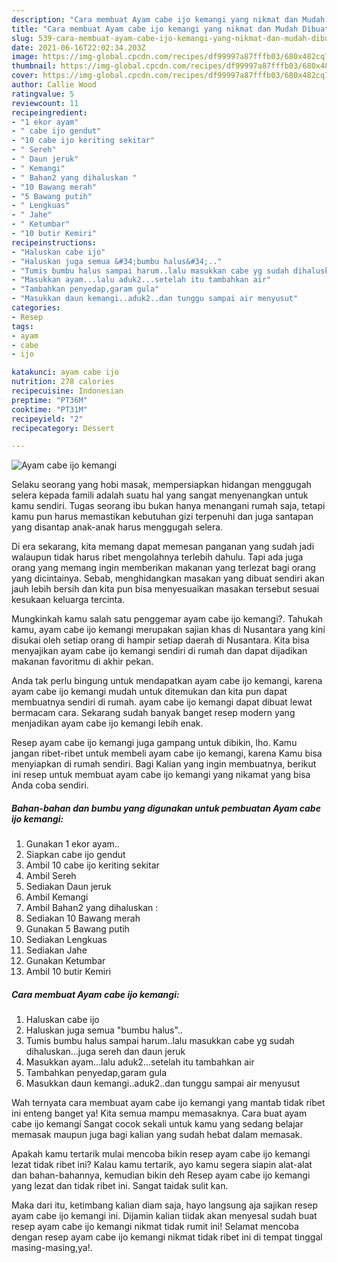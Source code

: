 ```yaml
---
description: "Cara membuat Ayam cabe ijo kemangi yang nikmat dan Mudah Dibuat"
title: "Cara membuat Ayam cabe ijo kemangi yang nikmat dan Mudah Dibuat"
slug: 539-cara-membuat-ayam-cabe-ijo-kemangi-yang-nikmat-dan-mudah-dibuat
date: 2021-06-16T22:02:34.203Z
image: https://img-global.cpcdn.com/recipes/df99997a87fffb03/680x482cq70/ayam-cabe-ijo-kemangi-foto-resep-utama.jpg
thumbnail: https://img-global.cpcdn.com/recipes/df99997a87fffb03/680x482cq70/ayam-cabe-ijo-kemangi-foto-resep-utama.jpg
cover: https://img-global.cpcdn.com/recipes/df99997a87fffb03/680x482cq70/ayam-cabe-ijo-kemangi-foto-resep-utama.jpg
author: Callie Wood
ratingvalue: 5
reviewcount: 11
recipeingredient:
- "1 ekor ayam"
- " cabe ijo gendut"
- "10 cabe ijo keriting sekitar"
- " Sereh"
- " Daun jeruk"
- " Kemangi"
- " Bahan2 yang dihaluskan "
- "10 Bawang merah"
- "5 Bawang putih"
- " Lengkuas"
- " Jahe"
- " Ketumbar"
- "10 butir Kemiri"
recipeinstructions:
- "Haluskan cabe ijo"
- "Haluskan juga semua &#34;bumbu halus&#34;.."
- "Tumis bumbu halus sampai harum..lalu masukkan cabe yg sudah dihaluskan...juga sereh dan daun jeruk"
- "Masukkan ayam...lalu aduk2...setelah itu tambahkan air"
- "Tambahkan penyedap,garam gula"
- "Masukkan daun kemangi..aduk2..dan tunggu sampai air menyusut"
categories:
- Resep
tags:
- ayam
- cabe
- ijo

katakunci: ayam cabe ijo 
nutrition: 278 calories
recipecuisine: Indonesian
preptime: "PT36M"
cooktime: "PT31M"
recipeyield: "2"
recipecategory: Dessert

---
```



![Ayam cabe ijo kemangi](https://img-global.cpcdn.com/recipes/df99997a87fffb03/680x482cq70/ayam-cabe-ijo-kemangi-foto-resep-utama.jpg)

Selaku seorang yang hobi masak, mempersiapkan hidangan menggugah selera kepada famili adalah suatu hal yang sangat menyenangkan untuk kamu sendiri. Tugas seorang ibu bukan hanya menangani rumah saja, tetapi kamu pun harus memastikan kebutuhan gizi terpenuhi dan juga santapan yang disantap anak-anak harus menggugah selera.

Di era  sekarang, kita memang dapat memesan panganan yang sudah jadi walaupun tidak harus ribet mengolahnya terlebih dahulu. Tapi ada juga orang yang memang ingin memberikan makanan yang terlezat bagi orang yang dicintainya. Sebab, menghidangkan masakan yang dibuat sendiri akan jauh lebih bersih dan kita pun bisa menyesuaikan masakan tersebut sesuai kesukaan keluarga tercinta. 



Mungkinkah kamu salah satu penggemar ayam cabe ijo kemangi?. Tahukah kamu, ayam cabe ijo kemangi merupakan sajian khas di Nusantara yang kini disukai oleh setiap orang di hampir setiap daerah di Nusantara. Kita bisa menyajikan ayam cabe ijo kemangi sendiri di rumah dan dapat dijadikan makanan favoritmu di akhir pekan.

Anda tak perlu bingung untuk mendapatkan ayam cabe ijo kemangi, karena ayam cabe ijo kemangi mudah untuk ditemukan dan kita pun dapat membuatnya sendiri di rumah. ayam cabe ijo kemangi dapat dibuat lewat bermacam cara. Sekarang sudah banyak banget resep modern yang menjadikan ayam cabe ijo kemangi lebih enak.

Resep ayam cabe ijo kemangi juga gampang untuk dibikin, lho. Kamu jangan ribet-ribet untuk membeli ayam cabe ijo kemangi, karena Kamu bisa menyiapkan di rumah sendiri. Bagi Kalian yang ingin membuatnya, berikut ini resep untuk membuat ayam cabe ijo kemangi yang nikamat yang bisa Anda coba sendiri.

<!--inarticleads1-->

##### Bahan-bahan dan bumbu yang digunakan untuk pembuatan Ayam cabe ijo kemangi:

1. Gunakan 1 ekor ayam..
1. Siapkan  cabe ijo gendut
1. Ambil 10 cabe ijo keriting sekitar
1. Ambil  Sereh
1. Sediakan  Daun jeruk
1. Ambil  Kemangi
1. Ambil  Bahan2 yang dihaluskan :
1. Sediakan 10 Bawang merah
1. Gunakan 5 Bawang putih
1. Sediakan  Lengkuas
1. Sediakan  Jahe
1. Gunakan  Ketumbar
1. Ambil 10 butir Kemiri




<!--inarticleads2-->

##### Cara membuat Ayam cabe ijo kemangi:

1. Haluskan cabe ijo
1. Haluskan juga semua &#34;bumbu halus&#34;..
1. Tumis bumbu halus sampai harum..lalu masukkan cabe yg sudah dihaluskan...juga sereh dan daun jeruk
1. Masukkan ayam...lalu aduk2...setelah itu tambahkan air
1. Tambahkan penyedap,garam gula
1. Masukkan daun kemangi..aduk2..dan tunggu sampai air menyusut




Wah ternyata cara membuat ayam cabe ijo kemangi yang mantab tidak ribet ini enteng banget ya! Kita semua mampu memasaknya. Cara buat ayam cabe ijo kemangi Sangat cocok sekali untuk kamu yang sedang belajar memasak maupun juga bagi kalian yang sudah hebat dalam memasak.

Apakah kamu tertarik mulai mencoba bikin resep ayam cabe ijo kemangi lezat tidak ribet ini? Kalau kamu tertarik, ayo kamu segera siapin alat-alat dan bahan-bahannya, kemudian bikin deh Resep ayam cabe ijo kemangi yang lezat dan tidak ribet ini. Sangat taidak sulit kan. 

Maka dari itu, ketimbang kalian diam saja, hayo langsung aja sajikan resep ayam cabe ijo kemangi ini. Dijamin kalian tiidak akan menyesal sudah buat resep ayam cabe ijo kemangi nikmat tidak rumit ini! Selamat mencoba dengan resep ayam cabe ijo kemangi nikmat tidak ribet ini di tempat tinggal masing-masing,ya!.

